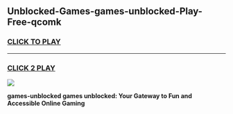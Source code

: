 
## Unblocked-Games-games-unblocked-Play-Free-qcomk
<h3>
<a href="https://premium76.site?title=games-unblocked&ref=18A1">CLICK TO PLAY</a></h3>
<hr>

<h3>
<a href="https://premium76.site?title=games-unblocked&ref=18A1">CLICK 2 PLAY</a>
  
</h3>

<a href="https://premium76.site?title=games-unblocked&ref=18A1"><img src="https://clearcache.store/games.png"></a>


**games-unblocked games unblocked: Your Gateway to Fun and Accessible Online Gaming**
